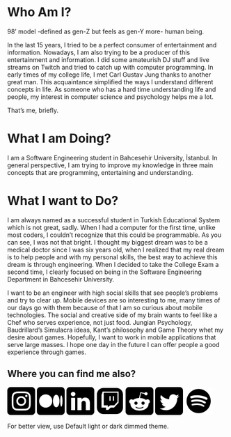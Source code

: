 # Who Am I?

98’ model -defined as gen-Z but feels as gen-Y more- human being. 

In the last 15 years, I tried to be a perfect consumer of entertainment and information. Nowadays, I am also trying to be a producer of this entertainment and information. I did some amateurish DJ stuff and live streams on Twitch and tried to catch up with computer programming. In early times of my college life, I met Carl Gustav Jung thanks to another great man. This acquaintance simplified the ways I understand different concepts in life. As someone who has a hard time understanding life and people, my interest in computer science and psychology helps me a lot. 

That’s me, briefly.

# What I am Doing?

I am a Software Engineering student in Bahcesehir University, İstanbul. In general perspective, I am trying to improve my knowledge in three main concepts that are programming, entertaining and understanding. 

# What I want to Do?

I am always named as a successful student in Turkish Educational System which is not great, sadly. When I had a computer for the first time, unlike most coders, I couldn’t recognize that this could be programmable. As you can see, I was not that bright. I thought my biggest dream was to be a medical doctor since I was six years old, when I realized that my real dream is to help people and with my personal skills, the best way to achieve this dream is through engineering. When I decided to take the College Exam a second time, I clearly focused on being in the Software Engineering Department in Bahcesehir University.

I want to be an engineer with high social skills that see people’s problems and try to clear up. Mobile devices are so interesting to me, many times of our days go with them because of that I am so curious about mobile technologies. The social and creative side of my brain wants to feel like a Chef who serves experience, not just food. Jungian Psychology, Baudrillard’s Simulacra ideas, Kant’s philosophy and Game Theory whet my desire about games. Hopefully, I want to work in mobile applications that serve large masses. I hope one day in the future I can offer people a good experience through games.

## Where you can find me also?

[![instagram][1.1]][1]
[![medium][2.1]][2]
[![linkedin][3.1]][3]
[![twitch][4.1]][4]
[![reddit][5.1]][5]
[![twitter][6.1]][6]
[![spotify][7.1]][7]


For better view, use Default light or dark dimmed theme. 

<!-- icons -->
[1.1]: https://github.com/burhanemirkeles/burhanemirkeles/blob/main/images/instagram.png?raw=true
[2.1]: https://github.com/burhanemirkeles/burhanemirkeles/blob/main/images/medium.png?raw=true
[3.1]: https://github.com/burhanemirkeles/burhanemirkeles/blob/main/images/linkedin.png?raw=true
[4.1]: https://github.com/burhanemirkeles/burhanemirkeles/blob/main/images/twitch.png?raw=true
[5.1]: https://github.com/burhanemirkeles/burhanemirkeles/blob/main/images/reddit.png?raw=true
[6.1]: https://github.com/burhanemirkeles/burhanemirkeles/blob/main/images/twitter.png?raw=true
[7.1]: https://github.com/burhanemirkeles/burhanemirkeles/blob/main/images/spotify.png?raw=true




<!-- links to your social media accounts -->
[1]: https://www.instagram.com/emirkeles.png/
[2]: https://bemirkeles.medium.com/
[3]: https://www.linkedin.com/in/emir-kele%C5%9F-710236156/
[4]: https://www.twitch.tv/kutalan
[5]: https://www.reddit.com/user/kutalan
[6]: https://twitter.com/emirkelesdocs
[7]: https://open.spotify.com/user/21onsxqmjfevmoiamacovcl7q?si=81f5c91cd4364dd4








<!--
**burhanemirkeles/burhanemirkeles** is a ✨ _special_ ✨ repository because its `README.md` (this file) appears on your GitHub profile.

Here are some ideas to get you started:

- 🔭 I’m currently working on ...
- 🌱 I’m currently learning ...
- 👯 I’m looking to collaborate on ...
- 🤔 I’m looking for help with ...
- 💬 Ask me about ...
- 📫 How to reach me: ...
- 😄 Pronouns: ...
- ⚡ Fun fact: ...
-->
